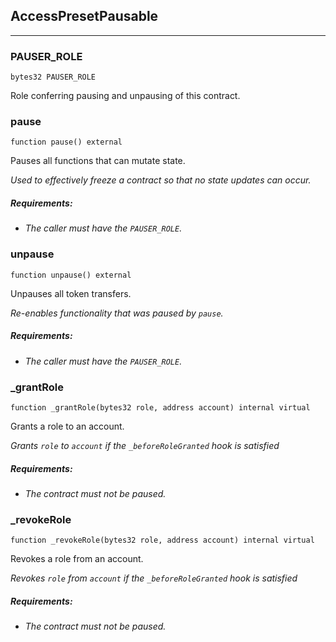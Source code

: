 ## AccessPresetPausable






---

### PAUSER_ROLE

```solidity
bytes32 PAUSER_ROLE
```

Role conferring pausing and unpausing of this contract.




### pause

```solidity
function pause() external
```

Pauses all functions that can mutate state.

<i>Used to effectively freeze a contract so that no state updates can occur.  
##### Requirements:
 
- The caller must have the `PAUSER_ROLE`.</i>



### unpause

```solidity
function unpause() external
```

Unpauses all token transfers.

<i>Re-enables functionality that was paused by `pause`.  
##### Requirements:
 
- The caller must have the `PAUSER_ROLE`.</i>



### _grantRole

```solidity
function _grantRole(bytes32 role, address account) internal virtual
```

Grants a role to an account.

<i>Grants `role` to `account` if the `_beforeRoleGranted` hook is satisfied  
##### Requirements:
 
- The contract must not be paused.</i>



### _revokeRole

```solidity
function _revokeRole(bytes32 role, address account) internal virtual
```

Revokes a role from an account.

<i>Revokes `role` from `account` if the `_beforeRoleGranted` hook is satisfied  
##### Requirements:
 
- The contract must not be paused.</i>





